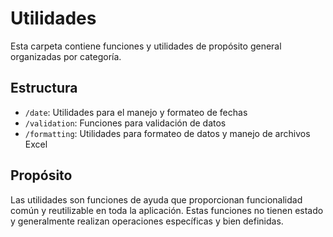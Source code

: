 # Utilidades

Esta carpeta contiene funciones y utilidades de propósito general organizadas por categoría.

## Estructura

- `/date`: Utilidades para el manejo y formateo de fechas
- `/validation`: Funciones para validación de datos
- `/formatting`: Utilidades para formateo de datos y manejo de archivos Excel

## Propósito

Las utilidades son funciones de ayuda que proporcionan funcionalidad común y reutilizable en toda la aplicación. Estas funciones no tienen estado y generalmente realizan operaciones específicas y bien definidas.
